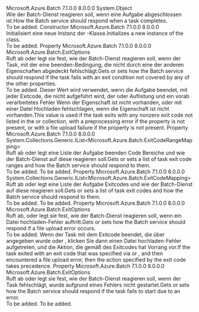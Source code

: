 <Type Name="ExitConditions" FullName="Microsoft.Azure.Batch.ExitConditions">
  <TypeSignature Language="C#" Value="public class ExitConditions" />
  <TypeSignature Language="ILAsm" Value=".class public auto ansi beforefieldinit ExitConditions extends System.Object" />
  <TypeSignature Language="DocId" Value="T:Microsoft.Azure.Batch.ExitConditions" />
  <TypeSignature Language="VB.NET" Value="Public Class ExitConditions" />
  <TypeSignature Language="F#" Value="type ExitConditions = class&#xA;    interface ITransportObjectProvider&lt;ExitConditions&gt;&#xA;    interface IPropertyMetadata&#xA;    interface IModifiable&#xA;    interface IReadOnly" />
  <AssemblyInfo>
    <AssemblyName>Microsoft.Azure.Batch</AssemblyName>
    <AssemblyVersion>7.1.0.0</AssemblyVersion>
    <AssemblyVersion>8.0.0.0</AssemblyVersion>
  </AssemblyInfo>
  <Base>
    <BaseTypeName>System.Object</BaseTypeName>
  </Base>
  <Interfaces />
  <Docs>
    <summary>
            <span data-ttu-id="1f53c-101">Wie der Batch-Dienst reagieren soll, wenn eine Aufgabe abgeschlossen ist.</span><span class="sxs-lookup"><span data-stu-id="1f53c-101">How the Batch service should respond when a task completes.</span></span>
            </summary>
    <remarks>To be added.</remarks>
  </Docs>
  <Members>
    <Member MemberName=".ctor">
      <MemberSignature Language="C#" Value="public ExitConditions ();" />
      <MemberSignature Language="ILAsm" Value=".method public hidebysig specialname rtspecialname instance void .ctor() cil managed" />
      <MemberSignature Language="DocId" Value="M:Microsoft.Azure.Batch.ExitConditions.#ctor" />
      <MemberSignature Language="VB.NET" Value="Public Sub New ()" />
      <MemberType>Constructor</MemberType>
      <AssemblyInfo>
        <AssemblyName>Microsoft.Azure.Batch</AssemblyName>
        <AssemblyVersion>7.1.0.0</AssemblyVersion>
        <AssemblyVersion>8.0.0.0</AssemblyVersion>
      </AssemblyInfo>
      <Parameters />
      <Docs>
        <summary>
            <span data-ttu-id="1f53c-102">Initialisiert eine neue Instanz der <see cref="T:Microsoft.Azure.Batch.ExitConditions" />-Klasse.</span><span class="sxs-lookup"><span data-stu-id="1f53c-102">Initializes a new instance of the <see cref="T:Microsoft.Azure.Batch.ExitConditions" /> class.</span></span>
            </summary>
        <remarks>To be added.</remarks>
      </Docs>
    </Member>
    <Member MemberName="Default">
      <MemberSignature Language="C#" Value="public Microsoft.Azure.Batch.ExitOptions Default { get; set; }" />
      <MemberSignature Language="ILAsm" Value=".property instance class Microsoft.Azure.Batch.ExitOptions Default" />
      <MemberSignature Language="DocId" Value="P:Microsoft.Azure.Batch.ExitConditions.Default" />
      <MemberSignature Language="VB.NET" Value="Public Property Default As ExitOptions" />
      <MemberSignature Language="F#" Value="member this.Default : Microsoft.Azure.Batch.ExitOptions with get, set" Usage="Microsoft.Azure.Batch.ExitConditions.Default" />
      <MemberType>Property</MemberType>
      <AssemblyInfo>
        <AssemblyName>Microsoft.Azure.Batch</AssemblyName>
        <AssemblyVersion>7.1.0.0</AssemblyVersion>
        <AssemblyVersion>8.0.0.0</AssemblyVersion>
      </AssemblyInfo>
      <ReturnValue>
        <ReturnType>Microsoft.Azure.Batch.ExitOptions</ReturnType>
      </ReturnValue>
      <Docs>
        <summary>
            <span data-ttu-id="1f53c-103">Ruft ab oder legt sie fest, wie der Batch-Dienst reagieren soll, wenn der Task, mit der eine beenden-Bedingung, die nicht durch eine der anderen Eigenschaften abgedeckt fehlschlägt.</span><span class="sxs-lookup"><span data-stu-id="1f53c-103">Gets or sets how the Batch service should respond if the task fails with an exit condition not covered by any of the other properties.</span></span>
            </summary>
        <value>To be added.</value>
        <remarks>
            <span data-ttu-id="1f53c-104">Dieser Wert wird verwendet, wenn die Aufgabe beendet, mit jeder Exitcode, die nicht aufgeführt wird, der <see cref="P:Microsoft.Azure.Batch.ExitConditions.ExitCodes" /> oder <see cref="P:Microsoft.Azure.Batch.ExitConditions.ExitCodeRanges" /> Auflistung und ein vorab verarbeitetes Fehler Wenn der <see cref="P:Microsoft.Azure.Batch.ExitConditions.PreProcessingError" /> Eigenschaft ist nicht vorhanden, oder mit einer Datei Hochladen fehlschlagen, wenn die <see cref="P:Microsoft.Azure.Batch.ExitConditions.FileUploadError" /> Eigenschaft ist nicht vorhanden.</span><span class="sxs-lookup"><span data-stu-id="1f53c-104">This value is used if the task exits with any nonzero exit code not listed in the <see cref="P:Microsoft.Azure.Batch.ExitConditions.ExitCodes" /> or <see cref="P:Microsoft.Azure.Batch.ExitConditions.ExitCodeRanges" /> collection, with a preprocessing error if the <see cref="P:Microsoft.Azure.Batch.ExitConditions.PreProcessingError" /> property is not present, or with a file upload failure if the <see cref="P:Microsoft.Azure.Batch.ExitConditions.FileUploadError" /> property is not present.</span></span>
            </remarks>
      </Docs>
    </Member>
    <Member MemberName="ExitCodeRanges">
      <MemberSignature Language="C#" Value="public System.Collections.Generic.IList&lt;Microsoft.Azure.Batch.ExitCodeRangeMapping&gt; ExitCodeRanges { get; set; }" />
      <MemberSignature Language="ILAsm" Value=".property instance class System.Collections.Generic.IList`1&lt;class Microsoft.Azure.Batch.ExitCodeRangeMapping&gt; ExitCodeRanges" />
      <MemberSignature Language="DocId" Value="P:Microsoft.Azure.Batch.ExitConditions.ExitCodeRanges" />
      <MemberSignature Language="VB.NET" Value="Public Property ExitCodeRanges As IList(Of ExitCodeRangeMapping)" />
      <MemberSignature Language="F#" Value="member this.ExitCodeRanges : System.Collections.Generic.IList&lt;Microsoft.Azure.Batch.ExitCodeRangeMapping&gt; with get, set" Usage="Microsoft.Azure.Batch.ExitConditions.ExitCodeRanges" />
      <MemberType>Property</MemberType>
      <AssemblyInfo>
        <AssemblyName>Microsoft.Azure.Batch</AssemblyName>
        <AssemblyVersion>7.1.0.0</AssemblyVersion>
        <AssemblyVersion>8.0.0.0</AssemblyVersion>
      </AssemblyInfo>
      <ReturnValue>
        <ReturnType>System.Collections.Generic.IList&lt;Microsoft.Azure.Batch.ExitCodeRangeMapping&gt;</ReturnType>
      </ReturnValue>
      <Docs>
        <summary>
            <span data-ttu-id="1f53c-105">Ruft ab oder legt eine Liste der Aufgabe beenden Code Bereiche und wie der Batch-Dienst auf diese reagieren soll.</span><span class="sxs-lookup"><span data-stu-id="1f53c-105">Gets or sets a list of task exit code ranges and how the Batch service should respond to them.</span></span>
            </summary>
        <value>To be added.</value>
        <remarks>To be added.</remarks>
      </Docs>
    </Member>
    <Member MemberName="ExitCodes">
      <MemberSignature Language="C#" Value="public System.Collections.Generic.IList&lt;Microsoft.Azure.Batch.ExitCodeMapping&gt; ExitCodes { get; set; }" />
      <MemberSignature Language="ILAsm" Value=".property instance class System.Collections.Generic.IList`1&lt;class Microsoft.Azure.Batch.ExitCodeMapping&gt; ExitCodes" />
      <MemberSignature Language="DocId" Value="P:Microsoft.Azure.Batch.ExitConditions.ExitCodes" />
      <MemberSignature Language="VB.NET" Value="Public Property ExitCodes As IList(Of ExitCodeMapping)" />
      <MemberSignature Language="F#" Value="member this.ExitCodes : System.Collections.Generic.IList&lt;Microsoft.Azure.Batch.ExitCodeMapping&gt; with get, set" Usage="Microsoft.Azure.Batch.ExitConditions.ExitCodes" />
      <MemberType>Property</MemberType>
      <AssemblyInfo>
        <AssemblyName>Microsoft.Azure.Batch</AssemblyName>
        <AssemblyVersion>7.1.0.0</AssemblyVersion>
        <AssemblyVersion>8.0.0.0</AssemblyVersion>
      </AssemblyInfo>
      <ReturnValue>
        <ReturnType>System.Collections.Generic.IList&lt;Microsoft.Azure.Batch.ExitCodeMapping&gt;</ReturnType>
      </ReturnValue>
      <Docs>
        <summary>
            <span data-ttu-id="1f53c-106">Ruft ab oder legt eine Liste der Aufgabe Exitcodes und wie der Batch-Dienst auf diese reagieren soll.</span><span class="sxs-lookup"><span data-stu-id="1f53c-106">Gets or sets a list of task exit codes and how the Batch service should respond to them.</span></span>
            </summary>
        <value>To be added.</value>
        <remarks>To be added.</remarks>
      </Docs>
    </Member>
    <Member MemberName="FileUploadError">
      <MemberSignature Language="C#" Value="public Microsoft.Azure.Batch.ExitOptions FileUploadError { get; set; }" />
      <MemberSignature Language="ILAsm" Value=".property instance class Microsoft.Azure.Batch.ExitOptions FileUploadError" />
      <MemberSignature Language="DocId" Value="P:Microsoft.Azure.Batch.ExitConditions.FileUploadError" />
      <MemberSignature Language="VB.NET" Value="Public Property FileUploadError As ExitOptions" />
      <MemberSignature Language="F#" Value="member this.FileUploadError : Microsoft.Azure.Batch.ExitOptions with get, set" Usage="Microsoft.Azure.Batch.ExitConditions.FileUploadError" />
      <MemberType>Property</MemberType>
      <AssemblyInfo>
        <AssemblyName>Microsoft.Azure.Batch</AssemblyName>
        <AssemblyVersion>7.1.0.0</AssemblyVersion>
        <AssemblyVersion>8.0.0.0</AssemblyVersion>
      </AssemblyInfo>
      <ReturnValue>
        <ReturnType>Microsoft.Azure.Batch.ExitOptions</ReturnType>
      </ReturnValue>
      <Docs>
        <summary>
            <span data-ttu-id="1f53c-107">Ruft ab, oder legt sie fest, wie der Batch-Dienst reagieren soll, wenn ein Datei hochladen-Fehler auftritt.</span><span class="sxs-lookup"><span data-stu-id="1f53c-107">Gets or sets how the Batch service should respond if a file upload error occurs.</span></span>
            </summary>
        <value>To be added.</value>
        <remarks>
            <span data-ttu-id="1f53c-108">Wenn der Task mit dem Exitcode beendet, die über angegeben wurde <see cref="P:Microsoft.Azure.Batch.ExitConditions.ExitCodes" /> oder <see cref="P:Microsoft.Azure.Batch.ExitConditions.ExitCodeRanges" />, klicken Sie dann einen Datei hochladen-Fehler aufgetreten, und die Aktion, die gemäß des Exitcodes hat Vorrang vor.</span><span class="sxs-lookup"><span data-stu-id="1f53c-108">If the task exited with an exit code that was specified via <see cref="P:Microsoft.Azure.Batch.ExitConditions.ExitCodes" /> or <see cref="P:Microsoft.Azure.Batch.ExitConditions.ExitCodeRanges" />, and then encountered a file upload error, then the action specified by the exit code takes precedence.</span></span>
            </remarks>
      </Docs>
    </Member>
    <Member MemberName="PreProcessingError">
      <MemberSignature Language="C#" Value="public Microsoft.Azure.Batch.ExitOptions PreProcessingError { get; set; }" />
      <MemberSignature Language="ILAsm" Value=".property instance class Microsoft.Azure.Batch.ExitOptions PreProcessingError" />
      <MemberSignature Language="DocId" Value="P:Microsoft.Azure.Batch.ExitConditions.PreProcessingError" />
      <MemberSignature Language="VB.NET" Value="Public Property PreProcessingError As ExitOptions" />
      <MemberSignature Language="F#" Value="member this.PreProcessingError : Microsoft.Azure.Batch.ExitOptions with get, set" Usage="Microsoft.Azure.Batch.ExitConditions.PreProcessingError" />
      <MemberType>Property</MemberType>
      <AssemblyInfo>
        <AssemblyName>Microsoft.Azure.Batch</AssemblyName>
        <AssemblyVersion>7.1.0.0</AssemblyVersion>
        <AssemblyVersion>8.0.0.0</AssemblyVersion>
      </AssemblyInfo>
      <ReturnValue>
        <ReturnType>Microsoft.Azure.Batch.ExitOptions</ReturnType>
      </ReturnValue>
      <Docs>
        <summary>
            <span data-ttu-id="1f53c-109">Ruft ab oder legt sie fest, wie der Batch-Dienst reagieren soll, wenn der Task fehlschlägt, wurde aufgrund eines Fehlers nicht gestartet.</span><span class="sxs-lookup"><span data-stu-id="1f53c-109">Gets or sets how the Batch service should respond if the task fails to start due to an error.</span></span>
            </summary>
        <value>To be added.</value>
        <remarks>To be added.</remarks>
      </Docs>
    </Member>
  </Members>
</Type>